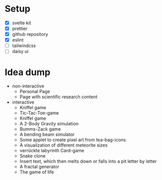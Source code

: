 # Setup

- [x] svelte kit
- [x] prettier
- [x] github repository
- [x] eslint
- [ ] tailwindcss
- [ ] daisy ui

# Idea dump

- non-interactive
  - Personal Page
  - Page with scientific research content
- interactive
  - Kniffel game
  - Tic-Tac-Toe-game
  - Kniffel game
  - A 2-Body Gravity simulation
  - Bumms-Zack game
  - A bending beam simulator
  - Some applet to create pixel art from tea-bag-icons
  - A visualization of different meteorite sizes
  - verrückte labyrinth Card-game
  - Snake clone
  - Insert text, which then melts down or falls into a pit letter by letter
  - A fractal generator
  - The game of life
